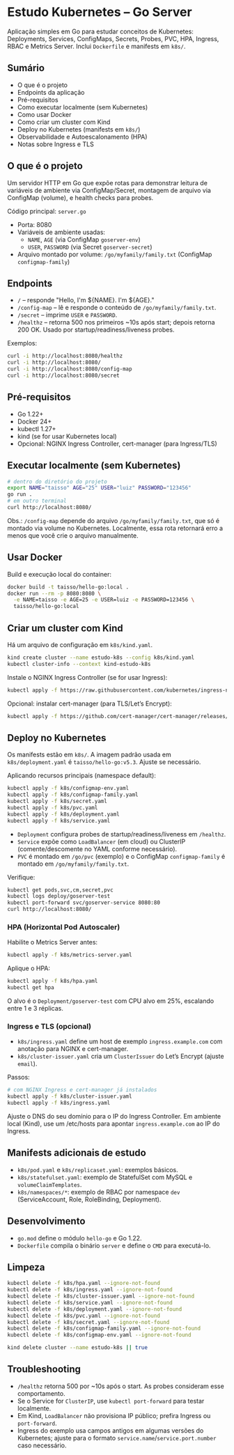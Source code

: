 # Estudo Kubernetes – Go Server

Aplicação simples em Go para estudar conceitos de Kubernetes: Deployments, Services, ConfigMaps, Secrets, Probes, PVC, HPA, Ingress, RBAC e Metrics Server. Inclui `Dockerfile` e manifests em `k8s/`.

## Sumário
- O que é o projeto
- Endpoints da aplicação
- Pré-requisitos
- Como executar localmente (sem Kubernetes)
- Como usar Docker
- Como criar um cluster com Kind
- Deploy no Kubernetes (manifests em `k8s/`)
- Observabilidade e Autoescalonamento (HPA)
- Notas sobre Ingress e TLS

## O que é o projeto
Um servidor HTTP em Go que expõe rotas para demonstrar leitura de variáveis de ambiente via ConfigMap/Secret, montagem de arquivo via ConfigMap (volume), e health checks para probes.

Código principal: `server.go`
- Porta: 8080
- Variáveis de ambiente usadas:
  - `NAME`, `AGE` (via ConfigMap `goserver-env`)
  - `USER`, `PASSWORD` (via Secret `goserver-secret`)
- Arquivo montado por volume: `/go/myfamily/family.txt` (ConfigMap `configmap-family`)

## Endpoints
- `/` – responde "Hello, I'm ${NAME}. I'm ${AGE}."
- `/config-map` – lê e responde o conteúdo de `/go/myfamily/family.txt`.
- `/secret` – imprime `USER` e `PASSWORD`.
- `/healthz` – retorna 500 nos primeiros ~10s após start; depois retorna 200 OK. Usado por startup/readiness/liveness probes.

Exemplos:
```bash
curl -i http://localhost:8080/healthz
curl -i http://localhost:8080/
curl -i http://localhost:8080/config-map
curl -i http://localhost:8080/secret
```

## Pré-requisitos
- Go 1.22+
- Docker 24+
- kubectl 1.27+
- kind (se for usar Kubernetes local)
- Opcional: NGINX Ingress Controller, cert-manager (para Ingress/TLS)

## Executar localmente (sem Kubernetes)
```bash
# dentro do diretório do projeto
export NAME="taisso" AGE="25" USER="luiz" PASSWORD="123456"
go run .
# em outro terminal
curl http://localhost:8080/
```
Obs.: `/config-map` depende do arquivo `/go/myfamily/family.txt`, que só é montado via volume no Kubernetes. Localmente, essa rota retornará erro a menos que você crie o arquivo manualmente.

## Usar Docker
Build e execução local do container:
```bash
docker build -t taisso/hello-go:local .
docker run --rm -p 8080:8080 \
  -e NAME=taisso -e AGE=25 -e USER=luiz -e PASSWORD=123456 \
  taisso/hello-go:local
```

## Criar um cluster com Kind
Há um arquivo de configuração em `k8s/kind.yaml`.
```bash
kind create cluster --name estudo-k8s --config k8s/kind.yaml
kubectl cluster-info --context kind-estudo-k8s
```

Instale o NGINX Ingress Controller (se for usar Ingress):
```bash
kubectl apply -f https://raw.githubusercontent.com/kubernetes/ingress-nginx/main/deploy/static/provider/kind/deploy.yaml
```

Opcional: instalar cert-manager (para TLS/Let’s Encrypt):
```bash
kubectl apply -f https://github.com/cert-manager/cert-manager/releases/download/v1.14.4/cert-manager.yaml
```

## Deploy no Kubernetes
Os manifests estão em `k8s/`. A imagem padrão usada em `k8s/deployment.yaml` é `taisso/hello-go:v5.3`. Ajuste se necessário.

Aplicando recursos principais (namespace default):
```bash
kubectl apply -f k8s/configmap-env.yaml
kubectl apply -f k8s/configmap-family.yaml
kubectl apply -f k8s/secret.yaml
kubectl apply -f k8s/pvc.yaml
kubectl apply -f k8s/deployment.yaml
kubectl apply -f k8s/service.yaml
```

- `Deployment` configura probes de startup/readiness/liveness em `/healthz`.
- `Service` expõe como `LoadBalancer` (em cloud) ou ClusterIP (comente/descomente no YAML conforme necessário).
- `PVC` é montado em `/go/pvc` (exemplo) e o ConfigMap `configmap-family` é montado em `/go/myfamily/family.txt`.

Verifique:
```bash
kubectl get pods,svc,cm,secret,pvc
kubectl logs deploy/goserver-test
kubectl port-forward svc/goserver-service 8080:80
curl http://localhost:8080/
```

### HPA (Horizontal Pod Autoscaler)
Habilite o Metrics Server antes:
```bash
kubectl apply -f k8s/metrics-server.yaml
```

Aplique o HPA:
```bash
kubectl apply -f k8s/hpa.yaml
kubectl get hpa
```
O alvo é o `Deployment/goserver-test` com CPU alvo em 25%, escalando entre 1 e 3 réplicas.

### Ingress e TLS (opcional)
- `k8s/ingress.yaml` define um host de exemplo `ingress.example.com` com anotação para NGINX e cert-manager.
- `k8s/cluster-issuer.yaml` cria um `ClusterIssuer` do Let’s Encrypt (ajuste `email`).

Passos:
```bash
# com NGINX Ingress e cert-manager já instalados
kubectl apply -f k8s/cluster-issuer.yaml
kubectl apply -f k8s/ingress.yaml
```
Ajuste o DNS do seu domínio para o IP do Ingress Controller. Em ambiente local (Kind), use um /etc/hosts para apontar `ingress.example.com` ao IP do Ingress.

## Manifests adicionais de estudo
- `k8s/pod.yaml` e `k8s/replicaset.yaml`: exemplos básicos.
- `k8s/statefulset.yaml`: exemplo de StatefulSet com MySQL e `volumeClaimTemplates`.
- `k8s/namespaces/*`: exemplo de RBAC por namespace `dev` (ServiceAccount, Role, RoleBinding, Deployment).

## Desenvolvimento
- `go.mod` define o módulo `hello-go` e Go 1.22.
- `Dockerfile` compila o binário `server` e define o `CMD` para executá-lo.

## Limpeza
```bash
kubectl delete -f k8s/hpa.yaml --ignore-not-found
kubectl delete -f k8s/ingress.yaml --ignore-not-found
kubectl delete -f k8s/cluster-issuer.yaml --ignore-not-found
kubectl delete -f k8s/service.yaml --ignore-not-found
kubectl delete -f k8s/deployment.yaml --ignore-not-found
kubectl delete -f k8s/pvc.yaml --ignore-not-found
kubectl delete -f k8s/secret.yaml --ignore-not-found
kubectl delete -f k8s/configmap-family.yaml --ignore-not-found
kubectl delete -f k8s/configmap-env.yaml --ignore-not-found

kind delete cluster --name estudo-k8s || true
```

## Troubleshooting
- `/healthz` retorna 500 por ~10s após o start. As probes consideram esse comportamento.
- Se o Service for `ClusterIP`, use `kubectl port-forward` para testar localmente.
- Em Kind, `LoadBalancer` não provisiona IP público; prefira Ingress ou `port-forward`.
- Ingress do exemplo usa campos antigos em algumas versões do Kubernetes; ajuste para o formato `service.name`/`service.port.number` caso necessário.
